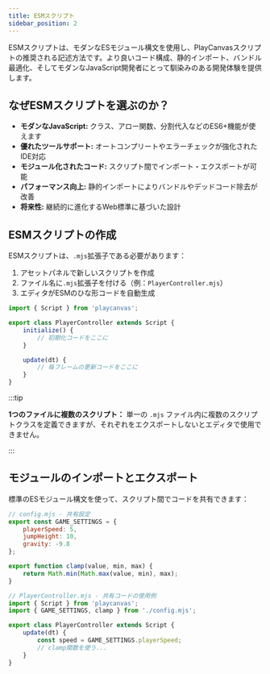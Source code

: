 ```yaml
---
title: ESMスクリプト
sidebar_position: 2
---
```


ESMスクリプトは、モダンなESモジュール構文を使用し、PlayCanvasスクリプトの推奨される記述方法です。より良いコード構成、静的インポート、バンドル最適化、そしてモダンなJavaScript開発者にとって馴染みのある開発体験を提供します。

## なぜESMスクリプトを選ぶのか？

* **モダンなJavaScript:** クラス、アロー関数、分割代入などのES6+機能が使えます
* **優れたツールサポート:** オートコンプリートやエラーチェックが強化されたIDE対応
* **モジュール化されたコード:** スクリプト間でインポート・エクスポートが可能
* **パフォーマンス向上:** 静的インポートによりバンドルやデッドコード除去が改善
* **将来性:** 継続的に進化するWeb標準に基づいた設計

## ESMスクリプトの作成

ESMスクリプトは、`.mjs`拡張子である必要があります：

1. アセットパネルで新しいスクリプトを作成
2. ファイル名に`.mjs`拡張子を付ける（例：`PlayerController.mjs`）
3. エディタがESMのひな形コードを自動生成

```javascript
import { Script } from 'playcanvas';

export class PlayerController extends Script {
    initialize() {
        // 初期化コードをここに
    }

    update(dt) {
        // 毎フレームの更新コードをここに
    }
}
```

:::tip

**1つのファイルに複数のスクリプト：** 単一の `.mjs` ファイル内に複数のスクリプトクラスを定義できますが、それぞれをエクスポートしないとエディタで使用できません。

:::

## モジュールのインポートとエクスポート

標準のESモジュール構文を使って、スクリプト間でコードを共有できます：

```javascript
// config.mjs - 共有設定
export const GAME_SETTINGS = {
    playerSpeed: 5,
    jumpHeight: 10,
    gravity: -9.8
};

export function clamp(value, min, max) {
    return Math.min(Math.max(value, min), max);
}
```

```javascript
// PlayerController.mjs - 共有コードの使用例
import { Script } from 'playcanvas';
import { GAME_SETTINGS, clamp } from './config.mjs';

export class PlayerController extends Script {
    update(dt) {
        const speed = GAME_SETTINGS.playerSpeed;
        // clamp関数を使う...
    }
}
